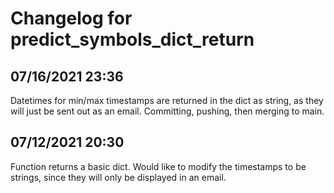 # Changelog for predict_symbols_dict_return

## 07/16/2021 23:36
Datetimes for min/max timestamps are returned in the dict as string, as they will just be sent out as an email. Committing, pushing, then merging to main.

## 07/12/2021 20:30
Function returns a basic dict. Would like to modify the timestamps to be strings, since they will only be displayed in an email.